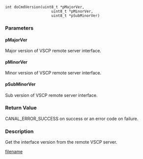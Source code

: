 

```clike
int doCmdVersion(uint8_t *pMajorVer,
                     uint8_t *pMinorVer,
                     uint8_t *pSubMinorVer)
```

### Parameters

#### pMajorVer
Major version of VSCP remote server interface.

#### pMinorVer
Minor version of VSCP remote server interface.

#### pSubMinorVer
Sub version of VSCP remote server interface.

### Return Value
CANAL_ERROR_SUCCESS on success or an error code on failure. 

### Description
Get the interface version from the remote VSCP server. 



[filename](./bottom_copyright.md ':include')